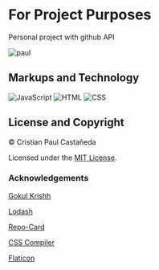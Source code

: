 # For Project Purposes
Personal project with github API

![paul](https://user-images.githubusercontent.com/25602936/95410984-eabd2080-0957-11eb-8644-898500148061.png)

## Markups and Technology
![JavaScript](https://img.icons8.com/color/30/javascript.png)
![HTML](https://img.icons8.com/color/30/html-filetype.png)
![CSS](https://img.icons8.com/color/30/css-filetype.png)

## License and Copyright

 © Cristian Paul Castañeda
 
 Licensed under the [MIT License](LICENSE).

### Acknowledgements

[Gokul Krishh](https://gist.github.com/gokulkrishh/242e68d1ee94ad05f488)

[Lodash](https://lodash.com)

[Repo-Card](https://github.com/Tarptaeya/repo-card)

[CSS Compiler](https://www.cssportal.com/css-optimize)

[Flaticon](https://www.flaticon.com)
